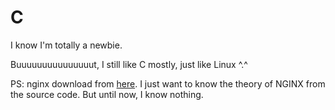# C

I know I'm totally a newbie. 

Buuuuuuuuuuuuuuut, I still like C mostly, just like Linux ^.^

PS:
    nginx download from [here](http://hg.nginx.org/nginx/archive/tip.tar.gz). I just want to know the theory of NGINX from the source code. But until now, I know nothing.
